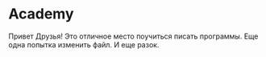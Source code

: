 # Academy
Привет Друзья!
Это отличное место поучиться писать программы.
Еще одна попытка изменить файл.
И еще разок.
